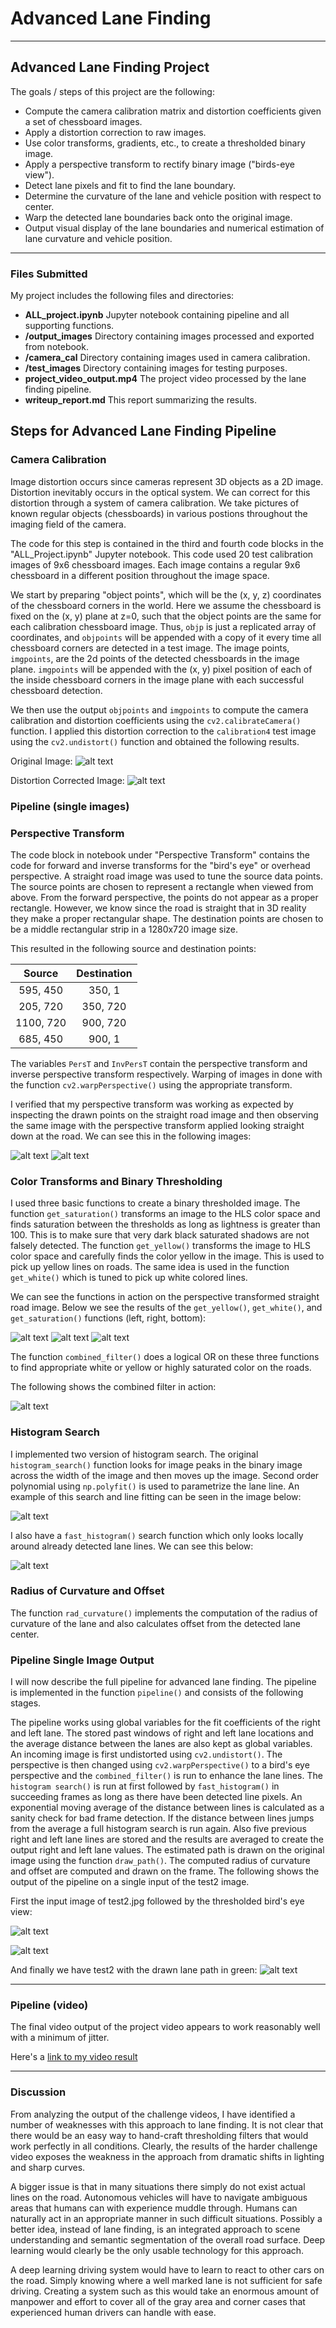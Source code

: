 # **Advanced Lane Finding** #

---

## **Advanced Lane Finding Project** ##

The goals / steps of this project are the following:

* Compute the camera calibration matrix and distortion coefficients given a set of chessboard images.
* Apply a distortion correction to raw images.
* Use color transforms, gradients, etc., to create a thresholded binary image.
* Apply a perspective transform to rectify binary image ("birds-eye view").
* Detect lane pixels and fit to find the lane boundary.
* Determine the curvature of the lane and vehicle position with respect to center.
* Warp the detected lane boundaries back onto the original image.
* Output visual display of the lane boundaries and numerical estimation of lane curvature and vehicle position.

[//]: # (Image References)

[image1]: ./output_images/distorted.jpg "Distorted"
[image2]: ./output_images/undistorted.jpg "Undistorted"
[image3]: ./output_images/straight_road.png "StraightRoad"
[image4]: ./output_images/looking_down.png "LookingDown"
[image5]: ./output_images/yellow.jpg "Yellow"
[image6]: ./output_images/white.jpg "White"
[image7]: ./output_images/saturation.jpg "Saturation"
[image8]: ./output_images/combined.jpg "Combined"
[image9]: ./output_images/histogram.jpg "Histogram"
[image10]: ./output_images/fast_histogram.png "Fast-Histogram"
[image11]: ./output_images/test2.jpg "Test2"
[image12]: ./output_images/test2-BirdsEye.jpg "BirdsEye View"
[image13]: ./output_images/test2-pipelined.jpg "Pipelined"
[video1]: ./project_video_output.mp4 "Video"


---


### Files Submitted ###

My project includes the following files and directories:

* **ALL_project.ipynb**  Jupyter notebook containing pipeline and all supporting functions.
* **/output_images**  Directory containing images processed and exported from notebook.
* **/camera_cal**  Directory containing images used in camera calibration.
* **/test_images**  Directory containing images for testing purposes.
* **project_video_output.mp4**  The project video processed by the lane finding pipeline.
* **writeup_report.md**  This report summarizing the results.

## Steps for Advanced Lane Finding Pipeline ##

### Camera Calibration ###

Image distortion occurs since cameras represent 3D objects as a 2D image.  Distortion inevitably occurs in the optical system.  We can correct for this distortion through a system of camera calibration.  We take pictures of known regular objects (chessboards) in various postions throughout the imaging field of the camera.

The code for this step is contained in the third and fourth code blocks in the "ALL_Project.ipynb" Jupyter notebook.  This code used 20 test calibration images of 9x6 chessboard images.  Each image contains a regular 9x6 chessboard in a different position throughout the image space.

We start by preparing "object points", which will be the (x, y, z) coordinates of the chessboard corners in the world. Here we assume the chessboard is fixed on the (x, y) plane at z=0, such that the object points are the same for each calibration chessboard image.  Thus, `objp` is just a replicated array of coordinates, and `objpoints` will be appended with a copy of it every time all chessboard corners are detected in a test image.  The image points, `imgpoints`, are the 2d points of the detected chessboards in the image plane. `imgpoints` will be appended with the (x, y) pixel position of each of the inside chessboard corners in the image plane with each successful chessboard detection.

We then use the output `objpoints` and `imgpoints` to compute the camera calibration and distortion coefficients using the `cv2.calibrateCamera()` function.  I applied this distortion correction to the `calibration4` test image using the `cv2.undistort()` function and obtained the following results.

Original Image:
![alt text][image1]

Distortion Corrected Image:
![alt text][image2]

### Pipeline (single images) ###

### Perspective Transform ###

The code block in notebook under "Perspective Transform" contains the code for forward and inverse transforms for the "bird's eye" or overhead perspective. A straight road image was used to tune the source data points.  The source points  are chosen to represent a rectangle when viewed from above.  From the forward perspective, the points do not appear as a proper rectangle. However, we know since the road is straight that in 3D reality they make a proper rectangular shape.  The destination points are chosen to be a middle rectangular strip in a 1280x720 image size.

This resulted in the following source and destination points:

| Source        | Destination   | 
|:-------------:|:-------------:| 
| 595, 450      | 350, 1        | 
| 205, 720      | 350, 720      |
| 1100, 720     | 900, 720      |
| 685, 450      | 900, 1        |

The variables `PersT` and `InvPersT` contain the perspective transform and inverse perspective transform respectively. Warping of images in done with the function `cv2.warpPerspective()` using the appropriate transform.

I verified that my perspective transform was working as expected by inspecting the drawn points on the straight road image and then observing the same image with the perspective transform applied looking straight down at the road.   We can see this in the following images:

![alt text][image3]
![alt text][image4]

### Color Transforms and Binary Thresholding ###

I used three basic functions to create a binary thresholded image.  The function `get_saturation()` transforms an image to the HLS color space and finds saturation between the thresholds as long as lightness is greater than 100.  This is to make sure that very dark black saturated shadows are not falsely detected.  The function `get_yellow()` transforms the image to HLS color space and carefully finds the color yellow in the image.  This is used to pick up yellow lines on roads.  The same idea is used in the function `get_white()` which is tuned to pick up white colored lines.

We can see the functions in action on the perspective transformed straight road image.  Below we see the results of the `get_yellow()`, `get_white()`, and `get_saturation()` functions (left, right, bottom):

![alt text][image5]
![alt text][image6]
![alt text][image7]


The function `combined_filter()` does a logical OR on these three functions to find appropriate white or yellow or highly saturated color on the roads.

The following shows the combined filter in action:

![alt text][image8]


### Histogram Search ###

I implemented two version of histogram search.  The original `histogram_search()` function looks for image peaks in the binary image across the width of the image and then moves up the image.  Second order polynomial using `np.polyfit()` is used to parametrize the lane line.  An example of this search and line fitting can be seen in the image below:

![alt text][image9]

I also have a `fast_histogram()` search function which only looks locally around already detected lane lines.  We can see this below:

![alt text][image10]

### Radius of Curvature and Offset ###

The function `rad_curvature()` implements the computation of the radius of curvature of the lane and also calculates offset from the detected lane center.

### Pipeline Single Image Output ###

I will now describe the full pipeline for advanced lane finding.  The pipeline is implemented in the function `pipeline()` and consists of the following stages.

The pipeline works using global variables for the fit coefficients of the right and left lane.  The stored past windows of right and left lane locations and the average distance between the lanes are also kept as global variables.  An incoming image is first undistorted using `cv2.undistort()`. The perspective is then changed using `cv2.warpPerspective()` to a bird's eye perspective and the `combined_filter()` is run to enhance the lane lines.  The `histogram search()` is run at first followed by `fast_histogram()` in succeeding frames as long as there have been detected line pixels.  An exponential moving average of the distance between lines is calculated as a sanity check for bad frame detection.  If the distance between lines jumps from the average a full histogram search is run again.  Also five previous right and left lane lines are stored and the results are averaged to create the output right and left lane values.  The estimated path is drawn on the original image using the function `draw_path()`.  The computed radius of curvature and offset are computed and drawn on the frame.  The following shows the output of the pipeline on a single input of the test2 image.

First the input image of test2.jpg followed by the thresholded bird's eye view:

![alt text][image11]

![alt text][image12]

And finally we have test2 with the drawn lane path in green:
![alt text][image13]



---

### Pipeline (video) ##

The final video output of the project video appears to work reasonably well with a minimum of jitter.

Here's a [link to my video result](./project_video_output.mp4)

---

### Discussion ###

From analyzing the output of the challenge videos, I have identified a number of weaknesses with this approach to lane finding.  It is not clear that there would be an easy way to hand-craft thresholding filters that would work perfectly in all conditions.  Clearly, the results of the harder challenge video exposes the weakness in the approach from dramatic shifts in lighting and sharp curves.

A bigger issue is that in many situations there simply do not exist actual lines on the road.  Autonomous vehicles will have to navigate ambiguous areas that humans can with experience muddle through. Humans can naturally act in an appropriate manner in such difficult situations.  Possibly a better idea, instead of lane finding, is an integrated approach to scene understanding and semantic segmentation of the overall road surface.  Deep learning would clearly be the only usable technology for this approach.

A deep learning driving system would have to learn to react to other cars on the road.  Simply knowing where a well marked lane is not sufficient for safe driving.  Creating a system such as this would take an enormous amount of manpower and effort to cover all of the gray area and corner cases that experienced human drivers can handle with ease.
